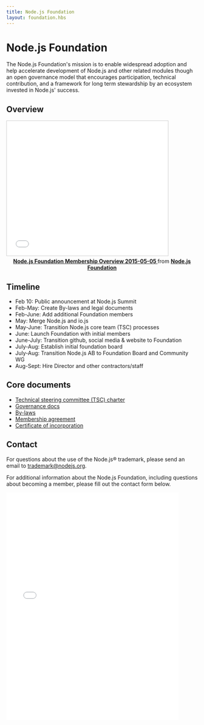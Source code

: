 ```yaml
---
title: Node.js Foundation
layout: foundation.hbs
---
```


# Node.js Foundation

The Node.js Foundation's mission is to enable widespread adoption and help accelerate development of Node.js and other related modules though an open governance model that encourages participation, technical contribution, and a framework for long term stewardship by an ecosystem invested in Node.js' success.

## Overview

<iframe class="center" src="//www.slideshare.net/slideshow/embed_code/key/gmABh2vHJx5OcI"
        width="425" height="355"
        frameborder="0" marginwidth="0" marginheight="0"
        scrolling="no"
        style="border:1px solid #CCC; border-width:1px; margin-bottom:5px; max-width: 100%;" allowfullscreen>
</iframe>

<div style="text-align:center; margin-bottom:5px">
    <strong>
        <a  href="//www.slideshare.net/NodejsFoundation/node-foundation-membership-overview-20150505"
            title="Node.js Foundation Membership Overview 20150505"
            target="_blank">
            Node.js Foundation Membership Overview 2015-05-05
        </a>
    </strong> from <strong>
        <a href="//www.slideshare.net/NodejsFoundation" target="_blank">
            Node.js Foundation
        </a>
    </strong>
</div>

## Timeline

* Feb 10: Public announcement at Node.js Summit
* Feb-May: Create By-laws and legal documents
* Feb-June: Add additional Foundation members
* May: Merge Node.js and io.js
* May-June: Transition Node.js core team (TSC) processes
* June: Launch Foundation with initial members
* June-July: Transition github, social media & website to Foundation
* July-Aug: Establish initial foundation board
* July-Aug: Transition Node.js AB to Foundation Board and Community WG
* Aug-Sept: Hire Director and other contractors/staff

## Core documents

- [Technical steering committee (TSC) charter](https://github.com/joyent/nodejs-advisory-board/blob/master/governance-proposal/TSC-Charter-Draft.md)
- [Governance docs](https://github.com/joyent/nodejs-advisory-board/tree/master/governance-proposal)
- [By-laws](/static/documents/node-foundation-by-laws.pdf)
- [Membership agreement](http://f.cl.ly/items/0N1m3x0I3S2L203M1h1r/nodejs-foundation-membership-agreement-2015-march-04.pdf)
- [Certificate of incorporation](http://f.cl.ly/items/2b1b1o0v1e1u2i1L2w1a/nodejs-foundation-certificate-of-incorporation-2014-august-01.pdf)

## Contact

For questions about the use of the Node.js&reg; trademark, please send an
email to <a href="mailto:trademark@nodejs.org?subject=Trademark">trademark@nodejs.org</a>.

For additional information about the Node.js Foundation, including questions about becoming a member, please fill out the contact form below.

<iframe class="center"
 src="//go.pardot.com/l/6342/2015-05-15/2cnz97"
 frameborder="0" marginwidth="0" marginheight="0"
 style="width:90%;height:600px;"
 >
</iframe>
